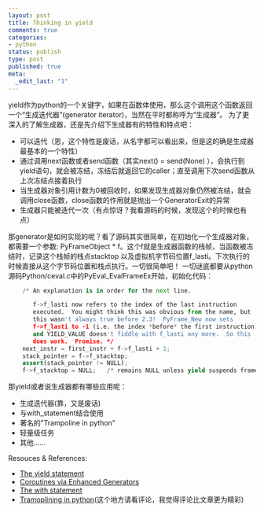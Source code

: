 ```yaml
--- 
layout: post
title: Thinking in yield
comments: true
categories:
- python
status: publish
type: post
published: true
meta: 
  _edit_last: "1"
---
```


yield作为python的一个关键字，如果在函数体使用，那么这个调用这个函数返回一个“生成迭代器”(generator
iterator)，当然在平时都称呼为“生成器”。
为了更深入的了解生成器，还是先介绍下生成器有的特性和特点吧：

-   可以迭代（恩，这个特性是废话，从名字都可以看出来，但是这的确是生成器最基本的一个特性）
-   通过调用next函数或者send函数（其实next() = send(None)
    ），会执行到yield语句，就会被冻结，冻结后就返回它的caller；直至调用下次send函数从上次冻结点接着执行
-   当生成器对象引用计数为0被回收时，如果发现生成器对象仍然被冻结，就会调用close函数，close函数的作用就是抛出一个GeneratorExit的异常
-   生成器只能被迭代一次（有点惊讶？我看源码的时候，发现这个的时候也有点）

那generator是如何实现的呢？看了源码其实很简单，在初始化一个生成器对象，都需要一个参数:
PyFrameObject \*
f。这个f就是生成器函数的栈帧，当函数被冻结时，记录这个栈帧的栈点stacktop
以及虚拟机字节码位置f\_lasti。下次执行的时候直接从这个字节码位置和栈点执行。一切很简单吧！
一切谜底都要从python源码Python/ceval.c中的PyEval\_EvalFrameEx开始，初始化代码：

~~~~ python
    /* An explanation is in order for the next line.

       f->f_lasti now refers to the index of the last instruction
       executed.  You might think this was obvious from the name, but
       this wasn't always true before 2.3!  PyFrame_New now sets
       f->f_lasti to -1 (i.e. the index *before* the first instruction)
       and YIELD_VALUE doesn't fiddle with f_lasti any more.  So this
       does work.  Promise. */
    next_instr = first_instr + f->f_lasti + 1;
    stack_pointer = f->f_stacktop;
    assert(stack_pointer != NULL);
    f->f_stacktop = NULL;   /* remains NULL unless yield suspends frame */
~~~~

那yield或者说生成器都有哪些应用呢：

-   生成迭代器(靠，又是废话)
-   与with\_statement结合使用
-   著名的"Trampoline in python"
-   轻量级任务
-   其他……

Resouces & References:

-   [The yield statement][]
-   [Coroutines via Enhanced Generators][The yield statement]
-   [The with statement][]
-   [Tramoplining in
    python][](这个地方请看评论，我觉得评论比文章更为精彩)

  [The yield statement]: http://www.python.org/dev/peps/pep-0342/
  [The with statement]: http://www.python.org/dev/peps/pep-0343/
  [Tramoplining in python]: http://knol.google.com/k/davy-wybiral/trampolining-in-python/23oi5sywhe2tp/2
